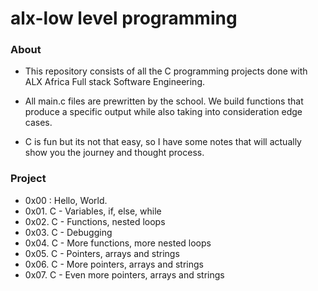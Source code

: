 # alx-low level programming

### About
- This repository consists of all the C programming projects done with ALX Africa Full stack Software Engineering.
- All main.c files are prewritten by the school. We build functions that produce a specific output while also taking into consideration edge cases.

- C is fun but its not that easy, so I have some notes that will actually show you the journey and thought process.

### Project
- 0x00 : Hello, World.
- 0x01. C - Variables, if, else, while
- 0x02. C - Functions, nested loops
- 0x03. C - Debugging
- 0x04. C - More functions, more nested loops
- 0x05. C - Pointers, arrays and strings
- 0x06. C - More pointers, arrays and strings
- 0x07. C - Even more pointers, arrays and strings